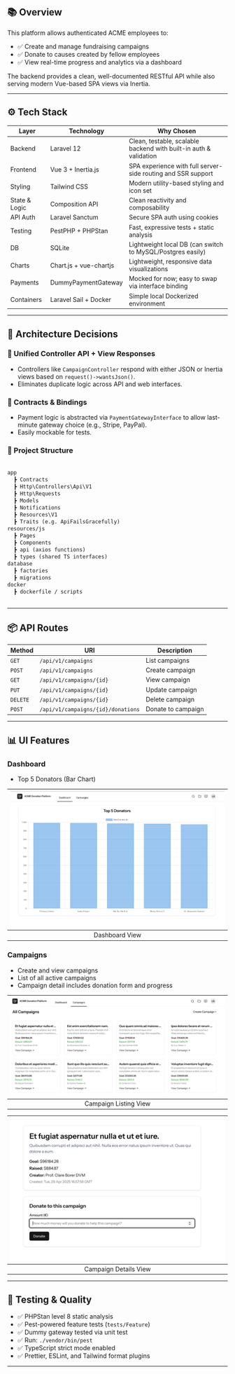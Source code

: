 ## 📚 Overview

This platform allows authenticated ACME employees to:
- ✅ Create and manage fundraising campaigns
- ✅ Donate to causes created by fellow employees
- ✅ View real-time progress and analytics via a dashboard

The backend provides a clean, well-documented RESTful API while also serving modern Vue-based SPA views via Inertia.

---

## ⚙️ Tech Stack

| Layer         | Technology             | Why Chosen                                                        |
| ------------- | ---------------------- | ----------------------------------------------------------------- |
| Backend       | Laravel 12             | Clean, testable, scalable backend with built-in auth & validation |
| Frontend      | Vue 3 + Inertia.js     | SPA experience with full server-side routing and SSR support      |
| Styling       | Tailwind CSS           | Modern utility-based styling and icon set                         |
| State & Logic | Composition API        | Clean reactivity and composability                                |
| API Auth      | Laravel Sanctum        | Secure SPA auth using cookies                                     |
| Testing       | PestPHP + PHPStan      | Fast, expressive tests + static analysis                          |
| DB            | SQLite                 | Lightweight local DB (can switch to MySQL/Postgres easily)        |
| Charts        | Chart.js + vue-chartjs | Lightweight, responsive data visualizations                       |
| Payments      | DummyPaymentGateway    | Mocked for now; easy to swap via interface binding                |
| Containers    | Laravel Sail + Docker  | Simple local Dockerized environment                               |

---

## 🧠 Architecture Decisions

### 🔁 Unified Controller API + View Responses
- Controllers like `CampaignController` respond with either JSON or Inertia views based on `request()->wantsJson()`.
- Eliminates duplicate logic across API and web interfaces.
  
### 🧩 Contracts & Bindings
- Payment logic is abstracted via `PaymentGatewayInterface` to allow last-minute gateway choice (e.g., Stripe, PayPal).
- Easily mockable for tests.

### 📁 Project Structure
<pre>
<code>
app
  ┣ Contracts
  ┣ Http\Controllers\Api\V1
  ┣ Http\Requests
  ┣ Models
  ┣ Notifications
  ┣ Resources\V1
  ┣ Traits (e.g. ApiFailsGracefully)
resources/js
  ┣ Pages
  ┣ Components
  ┣ api (axios functions)
  ┣ types (shared TS interfaces)
database
  ┣ factories
  ┣ migrations
docker
  ┣ dockerfile / scripts
</code>
</pre>

---

## 📦 API Routes

| Method   | URI                                | Description        |
| -------- | ---------------------------------- | ------------------ |
| `GET`    | `/api/v1/campaigns`                | List campaigns     |
| `POST`   | `/api/v1/campaigns`                | Create campaign    |
| `GET`    | `/api/v1/campaigns/{id}`           | View campaign      |
| `PUT`    | `/api/v1/campaigns/{id}`           | Update campaign    |
| `DELETE` | `/api/v1/campaigns/{id}`           | Delete campaign    |
| `POST`   | `/api/v1/campaigns/{id}/donations` | Donate to campaign |

---

## 📊 UI Features

### Dashboard
- Top 5 Donators (Bar Chart)

| ![top 5 donators dashboard](assets/dashboard.png) |
| :-----------------------------------------------: |
|                  Dashboard View                   |

### Campaigns
- Create and view campaigns
- List of all active campaigns
- Campaign detail includes donation form and progress

| ![campaign list](assets/campaign-list.png) |
| :----------------------------------------: |
|           Campaign Listing View            |

| ![campaign details](assets/campaign-details.png) |
| :----------------------------------------------: |
|              Campaign Details View               |

---

## 🧪 Testing & Quality

- ✅ PHPStan level 8 static analysis
- ✅ Pest-powered feature tests (`tests/Feature`)
- ✅ Dummy gateway tested via unit test
- ✅ Run: `./vendor/bin/pest`
- ✅ TypeScript strict mode enabled
- ✅ Prettier, ESLint, and Tailwind format plugins

---
